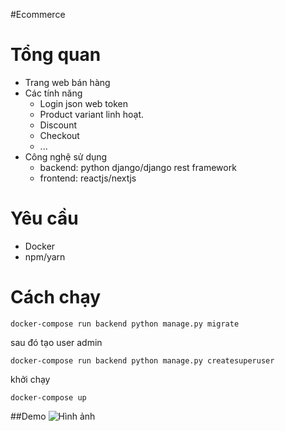 #Ecommerce
# Tổng quan

- Trang web bán hàng 
- Các tính năng
  - Login json web token
  - Product variant linh hoạt.
  - Discount
  - Checkout 
  -  ...
- Công nghệ sử dụng
  - backend: python django/django rest framework
  - frontend: reactjs/nextjs
# Yêu cầu 
  * Docker
  * npm/yarn
# Cách chạy
```
docker-compose run backend python manage.py migrate
```
sau đó tạo user admin
```
docker-compose run backend python manage.py createsuperuser
```
khởi chạy
```
docker-compose up
```
##Demo 
![Hình ảnh](https://github.com/vuongvanchinh/ecommerce/blob/main/image.jpg?raw=true)
